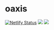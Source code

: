 # oaxis
[![Netlify Status](https://api.netlify.com/api/v1/badges/436a3a61-2faf-48d4-9600-22a265c78284/deploy-status)](https://app.netlify.com/sites/o-xian/deploys)
<img src="https://img.shields.io/badge/-VuePress-35495e.svg?logo=vue.js&style=popout"> <img src="https://img.shields.io/badge/-Markdown-000000.svg?logo=markdown&style=popout">

